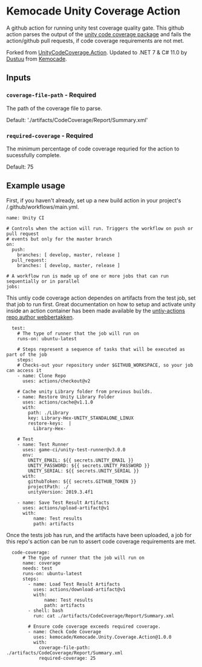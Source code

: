 # Kemocade Unity Coverage Action
A github action for running unity test coverage quality gate.
This github action parses the output of the [unity code coverage package](https://docs.unity3d.com/Packages/com.unity.testtools.codecoverage@0.2/manual/CoverageTestRunner.html) and fails the action/github pull requests, if code coverage requirements are not met.

Forked from [UnityCodeCoverage.Action](https://github.com/ActuatorDigital/UnityCodeCoverage.Action).
Updated to .NET 7 & C# 11.0 by [Dustuu](https://github.com/dustuu) from [Kemocade](https://github.com/kemocade).

## Inputs

### `coverage-file-path` - **Required** 
The path of the coverage file to parse.

Default: './artifacts/CodeCoverage/Report/Summary.xml'

### `required-coverage` - **Required**
The minimum percentage of code coverage requried for the action to sucessfully complete. 

Default: 75

## Example usage
First, if you haven't already, set up a new build action in your project's /.github/workflows/main.yml. 
```
name: Unity CI 

# Controls when the action will run. Triggers the workflow on push or pull request
# events but only for the master branch
on:
  push:
    branches: [ develop, master, release ]
  pull_request:
    branches: [ develop, master, release ]

# A workflow run is made up of one or more jobs that can run sequentially or in parallel
jobs:

```
This untiy code coverage action dependes on artifacts from the test job, set that job to run first. Great documentation on how to setup and activate unity inside an action container has been made available by the [untiy-actions repo author webbertakken](https://github.com/webbertakken/unity-actions).

```
  test:
    # The type of runner that the job will run on
    runs-on: ubuntu-latest

    # Steps represent a sequence of tasks that will be executed as part of the job
    steps:
    # Checks-out your repository under $GITHUB_WORKSPACE, so your job can access it
    - name: Clone Repo
      uses: actions/checkout@v2

    # Cache unity Library folder from previous builds.
    - name: Restore Unity Library Folder
      uses: actions/cache@v1.1.0
      with:
        path: ./Library
        key: Library-Hex-UNITY_STANDALONE_LINUX
        restore-keys:  |
          Library-Hex-
    
    # Test
    - name: Test Runner
      uses: game-ci/unity-test-runner@v3.0.0
      env:
        UNITY_EMAIL: ${{ secrets.UNITY_EMAIL }}
        UNITY_PASSWORD: ${{ secrets.UNITY_PASSWORD }}
        UNITY_SERIAL: ${{ secrets.UNITY_SERIAL }}
      with:
        githubToken: ${{ secrets.GITHUB_TOKEN }}
        projectPath: ./
        unityVersion: 2019.3.4f1

    - name: Save Test Result Artifacts 
      uses: actions/upload-artifact@v1
      with:
          name: Test results
          path: artifacts
```
Once the tests job has run, and the artifacts have been uploaded, a job for this repo's action can be run to assert code coverage requirements are met.
```
  code-coverage:
      # The type of runner that the job will run on
      name: coverage
      needs: test
      runs-on: ubuntu-latest
      steps:
        - name: Load Test Result Artifacts 
          uses: actions/download-artifact@v1
          with:
              name: Test results
              path: artifacts
        - shell: bash
          run: cat ./artifacts/CodeCoverage/Report/Summary.xml
      
        # Ensure code coverage exceeds required coverage.
        - name: Check Code Coverage
          uses: kemocade/Kemocade.Unity.Coverage.Action@1.0.0
          with:
            coverage-file-path: ./artifacts/CodeCoverage/Report/Summary.xml
            required-coverage: 25
